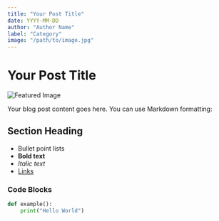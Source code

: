 ```yaml
---
title: "Your Post Title"
date: YYYY-MM-DD
author: "Author Name"
label: "Category"
image: "/path/to/image.jpg"
---
```


# Your Post Title

![Featured Image](path/to/image.jpg)

Your blog post content goes here. You can use Markdown formatting:

## Section Heading

- Bullet point lists
- **Bold text**
- *Italic text*
- [Links](https://example.com)

### Code Blocks

```python
def example():
    print("Hello World")
